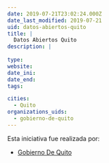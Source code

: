 ```yaml
---
date: 2019-07-21T23:02:24.000Z
date_last_modified: 2019-07-21
uid: datos-abiertos-quito
title: |
  Datos Abiertos Quito
description: |
  
type: 
website: 
date_ini: 
date_end: 
tags:

cities: 
  - Quito
organizations_uids:
  - gobierno-de-quito
---
```


Esta iniciativa fue realizada por:

- [Gobierno De Quito](/organizaciones/gobierno-de-quito)
